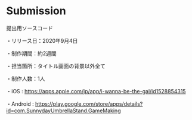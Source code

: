 # Submission
提出用ソースコード

・リリース日：2020年9月4日

・制作期間：約2週間

・担当箇所：タイトル画面の背景以外全て

・制作人数：1人

・iOS : https://apps.apple.com/jp/app/i-wanna-be-the-gal/id1528854315

・Android : https://play.google.com/store/apps/details?id=com.SunnydayUmbrellaStand.GameMaking
